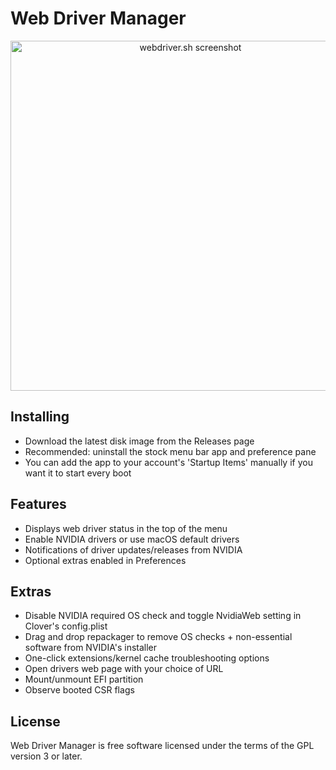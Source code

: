 # Web Driver Manager

<p align="center">
<picture>
<source srcset="https://github.com/vulgo/WebDriverManager/raw/master/Images/screenshot.png, https://github.com/vulgo/WebDriverManager/raw/master/Images/screenshot@2x.png 2x" />
<img src="https://github.com/vulgo/WebDriverManager/raw/master/Images/screenshot@2x.png" alt="webdriver.sh screenshot" width="560" />
</picture>
</p>

## Installing

- Download the latest disk image from the Releases page
- Recommended: uninstall the stock menu bar app and preference pane
- You can add the app to your account's 'Startup Items' manually if you want it to start every boot

## Features

- Displays web driver status in the top of the menu
- Enable NVIDIA drivers or use macOS default drivers
- Notifications of driver updates/releases from NVIDIA
- Optional extras enabled in Preferences

## Extras

- Disable NVIDIA required OS check and toggle NvidiaWeb setting in Clover's config.plist
- Drag and drop repackager to remove OS checks + non-essential software from NVIDIA's installer
- One-click extensions/kernel cache troubleshooting options
- Open drivers web page with your choice of URL
- Mount/unmount EFI partition
- Observe booted CSR flags

## License

Web Driver Manager is free software licensed under the terms of the GPL version 3 or later.